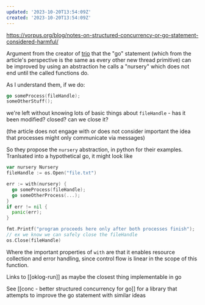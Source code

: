 ```yaml
---
updated: '2023-10-20T13:54:09Z'
created: '2023-10-20T13:54:09Z'
---
```

https://vorpus.org/blog/notes-on-structured-concurrency-or-go-statement-considered-harmful/

Argument from the creator of [trio](https://github.com/python-trio/trio) that the "go" statement (which from the article's perspective is the same as every other new thread primitive) can be improved by using an abstraction he calls a "nursery" which does not end until the called functions do.

As I understand them, if we do:

```go
go someProcess(fileHandle);
someOtherStuff();
```

we're left without knowing lots of basic things about `fileHandle` - has it been modified? closed? can we close it?

(the article does not engage with or does not consider important the idea that processes might only communicate via messages)

So they propose the `nursery` abstraction, in python for their examples. Tranlsated into a hypothetical go, it might look like

```go
var nursery Nursery
fileHandle := os.Open("file.txt")

err := with(nursery) {
  go someProcess(fileHandle);
  go someOtherProcess(...);
}
if err != nil {
  panic(err);
}

fmt.Printf("program proceeds here only after both processes finish");
// ex we know we can safely close the fileHandle
os.Close(fileHandle)
```

Where the important properties of `with` are that it enables resource collection and error handling, since control flow is linear in the scope of this function.

Links to [[oklog-run]] as maybe the closest thing implementable in go

See [[conc - better structured concurrency for go]] for a library that attempts to improve the go statement with similar ideas